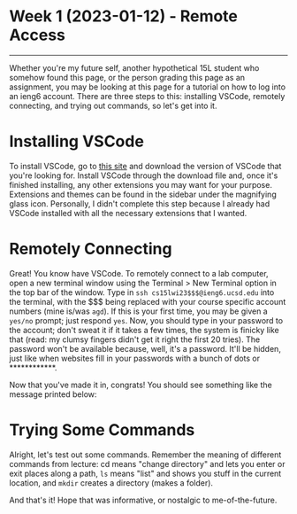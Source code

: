 # Week 1 (2023-01-12) - Remote Access

---


Whether you're my future self, another hypothetical 15L student who somehow found this page, or the person grading this page as an assignment, you may be looking at this page for a tutorial on how to log into an ieng6 account. There are three steps to this: installing VSCode, remotely connecting, and trying out commands, so let's get into it.

# Installing VSCode

To install VSCode, go to [this site](https://code.visualstudio.com/) and download the version of VSCode that you're looking for. Install VSCode through the download file and, once it's finished installing, any other extensions you may want for your purpose. Extensions and themes can be found in the sidebar under the magnifying glass icon. Personally, I didn't complete this step because I already had VSCode installed with all the necessary extensions that I wanted.

# Remotely Connecting

Great! You know have VSCode. To remotely connect to a lab computer, open a new terminal window using the Terminal > New Terminal option in the top bar of the window. Type in `ssh cs15lwi23$$$@ieng6.ucsd.edu` into the terminal, with the $$$ being replaced with your course specific account numbers (mine is/was `agd`). If this is your first time, you may be given a `yes/no` prompt; just respond `yes`. Now, you should type in your password to the account; don't sweat it if it takes a few times, the system is finicky like that (read: my clumsy fingers didn't get it right the first 20 tries). The password won't be available because, well, it's a password. It'll be hidden, just like when websites fill in your passwords with a bunch of dots or \*\*\*\*\*\*\*\*\*\*\*\*.

Now that you've made it in, congrats! You should see something like the message printed below:

# Trying Some Commands

Alright, let's test out some commands. Remember the meaning of different commands from lecture: cd means "change directory" and lets you enter or exit places along a path, `ls` means "list" and shows you stuff in the current location, and `mkdir` creates a directory (makes a folder).

And that's it! Hope that was informative, or nostalgic to me-of-the-future.
